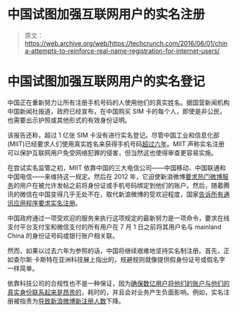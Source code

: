 # 中国试图加强互联网用户的实名注册

> 原文：<https://web.archive.org/web/https://techcrunch.com/2016/06/01/china-attempts-to-reinforce-real-name-registration-for-internet-users/>

# 中国试图加强互联网用户的实名登记

中国正在重新努力让所有注册手机号码的人使用他们的真实姓名。据国营新闻机构中国新闻社报道，政府已经宣布，在中国购买 SIM 卡的每个人，即使是非公民，也需要出示护照或其他形式的有效身份证明。

该报告还称，超过 1 亿张 SIM 卡没有进行实名登记。尽管中国工业和信息化部(MIIT)已经要求人们使用真实姓名来获得手机号码[超过六年](https://web.archive.org/web/20221207203848/http://www.nytimes.com/2010/09/02/world/asia/02china.html?_r=0)。MIIT 声称实名注册可以保护互联网用户免受网络犯罪的侵害，但当然这也使得审查更容易实施。

在尝试实名监管之初，MIIT 依靠中国的三大电信公司——中国移动、中国联通和中国电信——来维持这一规定。然后在 2012 年，它迫使新浪微博[要求热门微博服务](https://web.archive.org/web/20221207203848/http://www.telegraph.co.uk/technology/news/9147767/China-moves-to-control-Sina-Weibo-social-network.html)的用户在被允许发帖之前将身份证或手机号码绑定到他们的账户。然后，随着腾讯的微信在中国变得几乎无处不在，取代新浪微博的受欢迎程度，国家[告诉所有通讯应用程序要求实名注册](https://web.archive.org/web/20221207203848/http://www.pri.org/stories/2014-08-10/if-you-use-wechat-china-wants-know-your-real-name)。

中国政府通过一项受欢迎的服务来执行这项规定的最新努力是一项命令，要求在线支付平台支付宝和微信支付的所有用户在 7 月 1 日之前将其用户名与 mainland China 的身份证号码或银行账户相关联。

然而，如果以过去六年为参照的话，中国将继续艰难地坚持实名制注册。首先，正如查尔斯·卡斯特在亚洲科技展上指出的，规避规则就像提供假身份证号或假名字一样简单。

依靠科技公司的合规性也不是一种保证，因为[确保数亿用户将他们的账户与他们的真实身份联系起来是昂贵的](https://web.archive.org/web/20221207203848/http://www.theatlantic.com/china/archive/2013/03/why-chinas-real-name-internet-policy-doesnt-work/274373/)，耗时的，并且会对业务产生负面影响。例如，实名注册被指责为[导致新浪微博新注册人数](https://web.archive.org/web/20221207203848/http://www.bbc.com/news/blogs-china-blog-31598865)下降。